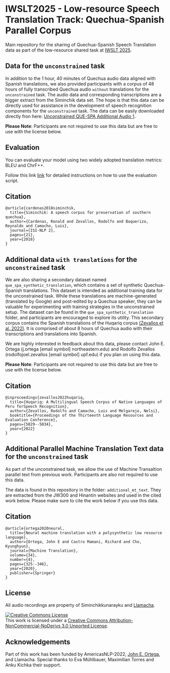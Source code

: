 # IWSLT2025 - Low-resource Speech Translation Track: Quechua-Spanish Parallel Corpus

Main repository for the sharing of Quechua-Spanish Speech Translation data as part of the low-resource shared task at [IWSLT 2025](https://iwslt.org/2025/low-resource).


## Data for the `unconstrained` task

In addition to the 1 hour, 40 minutes of Quechua audio data aligned with Spanish translations, we also provided
participants with a corpus of 48 hours of fully transcribed Quechua audio `without` translations for the `unconstrained`
task. The audio data and corresponding transcriptions are a bigger extract from the Siminchik data set. The hope is that
this data can be directly used for assistance in the development of speech recognition components for the `unconstrained`
task.  The data can be easily downloaded directly fron here:  [Unconstrained QUE-SPA Additional Audio 1](https://drive.google.com/file/d/1ZwBE5LlwCHJaxkAw2IM97hkh-NFO-k0C/view?usp=sharing).

**Please Note**: Participants are not required to use this data but are free to use with the license below.


## Evaluation

You can evaluate your model using two widely adopted translation metrics: BLEU and ChrF++.

Follow this link [link](Evaluation.md) for detailed instructions on how to use the evaluation script.



## Citation 

```
@article{cardenas2018siminchik,
  title={Siminchik: A speech corpus for preservation of southern quechua},
  author={Cardenas, Ronald and Zevallos, Rodolfo and Baquerizo, Reynaldo and Camacho, Luis},
  journal={ISI-NLP 2},
  pages={21},
  year={2018}
}
```


## Additional data `with translations` for the `unconstrained` task


We are also sharing a secondary dataset named `que_spa_synthetic_translation`, which contains a set of synthetic Quechua-Spanish translations. This dataset is intended as additional training data for the unconstrained task. While these translations are machine-generated (translated by Google) and post-edited by a Quechua speaker, they can be valuable for experimenting with training strategies in the unconstrained setup. The dataset can be found in the `que_spa_synthetic_translation` folder, and participants are encouraged to explore its utility. This secondary corpus contains the Spanish translations of the Huqariq corpus [(Zevallos et al.,2022)](https://arxiv.org/abs/2207.05498). It is comprised of about 8 hours of Quechua audio with their transcriptions and translations into Spanish.

We are highly interested in feedback about this data, please contact John E. Ortega (j.ortega [email symbol] northeastern.edu) and Rodolfo Zevallos (rodolfojoel.zevallos [email symbol] upf.edu) if you plan on using this data. 

**Please Note**: Participants are not required to use this data but are free to use with the license below.

## Citation 

```
@inproceedings{zevallos2022huqariq,
  title={Huqariq: A Multilingual Speech Corpus of Native Languages of Peru forSpeech Recognition},
  author={Zevallos, Rodolfo and Camacho, Luis and Melgarejo, Nelsi},
  booktitle={Proceedings of the Thirteenth Language Resources and Evaluation Conference},
  pages={5029--5034},
  year={2022}
}
```


## Additional Parallel Machine Translation Text data for the `unconstrained` task

As part of the unconstrained task, we allow the use of Machine Transaltion parallel text from previous work.
Participants are also not required to use this data.

The data is found in this repository in the folder: `additional_mt_text`.
They are extracted from the JW300 and Hinantin websites and used in the cited work below.
Please make sure to cite the work below if you use this data.


## Citation 

```
@article{ortega2020neural,
  title={Neural machine translation with a polysynthetic low resource language},
  author={Ortega, John E and Castro Mamani, Richard and Cho, Kyunghyun},
  journal={Machine Translation},
  volume={34},
  number={4},
  pages={325--346},
  year={2020},
  publisher={Springer}
}
```

## License

All audio recordings are property of Siminchikkunarayku and [Llamacha](https://llamacha.pe).

<a rel="license" href="http://creativecommons.org/licenses/by-nc-nd/3.0/"><img alt="Creative Commons License" style="border-width:0" src="https://i.creativecommons.org/l/by-nc-nd/3.0/88x31.png" /></a><br />This work is licensed under a <a rel="license" href="http://creativecommons.org/licenses/by-nc-nd/3.0/">Creative Commons Attribution-NonCommercial-NoDerivs 3.0 Unported License</a>.

## Acknowledgements

Part of this work has been funded by AmericasNLP-2022, [John E. Ortega](https://johneortega.github.io), and Llamacha. Special thanks to Eva Mühlbauer, Maximilian Torres and Anku Kichka their support.
